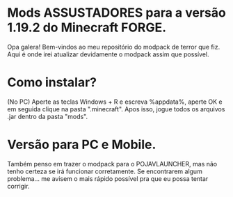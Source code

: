 # Mods ASSUSTADORES para a versão 1.19.2 do Minecraft FORGE.
Opa galera! Bem-vindos ao meu repositório do modpack de terror que fiz.
Aqui é onde irei atualizar devidamente o modpack assim que possível.

# Como instalar?
(No PC) Aperte as teclas Windows + R e escreva %appdata%, aperte OK e em seguida clique na pasta ".minecraft". Apos isso, jogue todos os arquivos .jar dentro da pasta "mods". 


# Versão para PC e Mobile.
Também penso em trazer o modpack para o POJAVLAUNCHER, mas não tenho certeza se irá funcionar corretamente.
Se encontrarem algum problema... me avisem o mais rápido possível pra que eu possa tentar corrigir.


